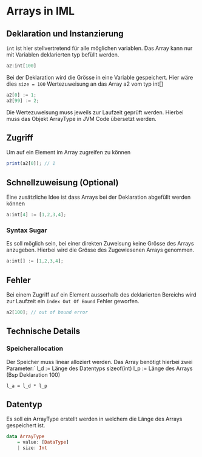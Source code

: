 # Arrays in IML
## Deklaration und Instanzierung
`int` ist hier stellvertretend für alle möglichen variablen.
Das Array kann nur mit Variablen deklarierten typ befüllt werden.
```typescript
a2:int[100] 
```
Bei der Deklaration wird die Grösse in eine Variable gespeichert.
Hier wäre dies `size = 100`
Wertezuweisung an das Array a2 vom typ int[]
```typescript 
a2[0] := 1;
a2[99] := 2;
```
Die Wertezuweisung muss jeweils zur Laufzeit geprüft werden. Hierbei muss das Objekt ArrayType in JVM Code übersetzt werden.
## Zugriff
Um auf ein Element im Array zugreifen zu können
```typescript 
print(a2[0]); // 1
```
## Schnellzuweisung (Optional)
Eine zusätzliche Idee ist dass Arrays bei der Deklaration abgefüllt werden können
```typescript 
a:int[4] := [1,2,3,4];
```
### Syntax Sugar
Es soll möglich sein, bei einer direkten Zuweisung keine Grösse des Arrays anzugeben. Hierbei wird die Grösse des Zugewiesenen Arrays genommen.
```typescript
a:int[] := [1,2,3,4];
```
## Fehler
Bei einem Zugriff auf ein Element ausserhalb des deklarierten Bereichs wird zur Laufzeit ein `Index Out Of Bound` Fehler geworfen.
```typescript 
a2[100]; // out of bound error
```
## Technische Details
### Speicherallocation
Der Speicher muss linear alloziert werden.
Das Array benötigt hierbei zwei Parameter:`
    l_d := Länge des Datentyps sizeof(int)
    l_p := Länge des Arrays (Bsp Deklaration 100) 
    
    l_a = l_d * l_p 
## Datentyp
Es soll ein ArrayType erstellt werden in welchem die Länge des Arrays gespeichert ist.
```haskell
data ArrayType 
    = value: [DataType]
    | size: Int
```